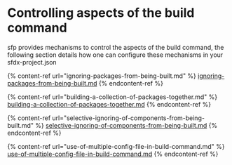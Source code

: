 # Controlling aspects of the build command

sfp provides  mechanisms  to control the aspects of the build command, the following section details how one can configure these mechanisms in your sfdx-project.json

{% content-ref url="ignoring-packages-from-being-built.md" %}
[ignoring-packages-from-being-built.md](ignoring-packages-from-being-built.md)
{% endcontent-ref %}

{% content-ref url="building-a-collection-of-packages-together.md" %}
[building-a-collection-of-packages-together.md](building-a-collection-of-packages-together.md)
{% endcontent-ref %}

{% content-ref url="selective-ignoring-of-components-from-being-built.md" %}
[selective-ignoring-of-components-from-being-built.md](selective-ignoring-of-components-from-being-built.md)
{% endcontent-ref %}

{% content-ref url="use-of-multiple-config-file-in-build-command.md" %}
[use-of-multiple-config-file-in-build-command.md](use-of-multiple-config-file-in-build-command.md)
{% endcontent-ref %}
